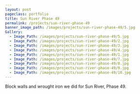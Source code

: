 ```yaml
---
layout: post
pageclass: portfolio
title: Sun River Phase 49
permalink: /projects/sun-river-phase-49
banner_image_path: /images/projects/sun-river-phase-49/5.jpg
Gallery:
  - Image_Path: /images/projects/sun-river-phase-49/5.jpg
  - Image_Path: /images/projects/sun-river-phase-49/2.jpg
  - Image_Path: /images/projects/sun-river-phase-49/3.jpg
  - Image_Path: /images/projects/sun-river-phase-49/4.jpg
  - Image_Path: /images/projects/sun-river-phase-49/1.jpg
  - Image_Path: /images/projects/sun-river-phase-49/7.jpg
  - Image_Path: /images/projects/sun-river-phase-49/8.jpg
  - Image_Path: /images/projects/sun-river-phase-49/9.jpg
  - Image_Path: /images/projects/sun-river-phase-49/10.jpg
---
```

Block walls and wrought iron we did for Sun River, Phase 49.